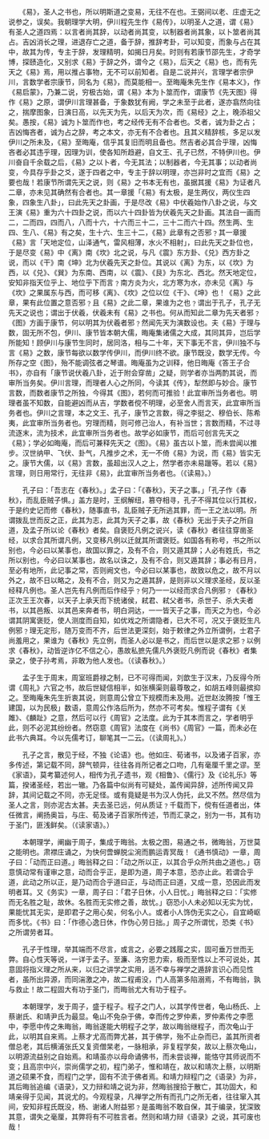<!-- { "loadSidebar": true } -->
　　《易》，圣人之书也，所以明斯道之变易，无往不在也。王弼间以老、庄虚无之说参之，误矣。我朝理学大明，伊川程先生作《易传》，以明圣人之道，谓《易》有圣人之道四焉：以言者尚其辞，以动者尚其变，以制器者尚其象，以卜筮者尚其占。吉凶消长之理，进退存亡之道，备于辞，推辞考卦，可以知变，而象与占在其中，故其为传，专主于辞，发理精明，如揭日月矣。时则有若康节邵先生，才奇学博，探赜造化，又别求《易》于辞之外，谓今之《易》，后天之《易》也，而有先天之《易》焉，用以推占事物，无不可以前知者。自是二说并兴，言理学者宗伊川，言数学者宗康节，同名为《易》，而莫能相一。至晦庵朱先生作《易本义》，作《易启蒙》，乃兼二说，穷极古始，谓《易》本为卜筮而作，谓康节《先天图》得作《易》之原，谓伊川言理甚备，于象数犹有阙，学之未至于此者，遂亦翕然向往之，揣摩图象，日演日高，以先天为先，以后天为次，而《易经》之上，晚添祖父矣。愚按，《易》诚为卜筮而作也，考之经传无有不合者也。爻者，诚为卦之占；吉凶悔吝者，诚为占之辞，考之本文，亦无有不合者也。且其义精辞核，多足以发伊川之所未及，《易》至晦庵，信乎其复旧而明且备也。然吉者必其合乎理，凶悔吝者必其违乎理，因理为训，使各知所趋避，自文王、孔子已然，不特伊川也。伊川奋自千余载之后，《易》之以卜者，今无其法；以制器者，今无其事；以动者尚变，今具存乎卦之爻，遂于四者之中，专主于辞以明理，亦岂非时之宜而《易》之要也哉！若康节所谓先天之说，则《易》之书本无有也，虽据其援《易》为证者凡二章，亦未见其确然有合者也。其一章援「《易》有太极，是生两仪，两仪生四象，四象生八卦」，曰此先天之卦画，于是尽改《易》中伏羲始作八卦之说，与文王演《易》重为六十四卦之说，而以六十四卦皆为伏羲先天之卦画。其法自一画而二，二而四，四而八，八而十六，十六而三十二，三十二而六十四。然生两、生四、生八、《易》有之矣，生十六、生三十二，《易》此章有之否邪﹖其一章援《易》言「天地定位，山泽通气，雷风相薄，水火不相射」，曰此先天之卦位也，于是尽变《易》中《离》南《坎》北之说，与凡《震》东方卦、《兑》西方卦之说，而以《干》南《坤》北为伏羲先天之卦位。其说以《离》为东，以《坎》为西，以《兑》、《巽》为东南、西南，以《震》、《艮》为东北、西北。然天地定位，安知非指天位乎上、地位乎下而言﹖南方炎为火，北方寒为水，亦未见《离》与《坎》之果属东与西，而可移《离》、《坎》之位以位《干》、《坤》也！《易》之此章，果有此位置之意否邪﹖且《易》之此二章，果谁为之也﹖谓出于孔子，孔子无先天之说也；谓出于伏羲，伏羲未有《易》之书也。何从而知此二章为先天者邪﹖《图》方画于康节，何以明其为伏羲者邪﹖然闻先天为演数设也。夫《易》于理与数，固无所不包，伊川、康节皆本朝大儒，晦庵集诸儒之大成，其同其异，岂后学所能知！顾伊川与康节生同时，居同洛，相与二十年，天下事无不言，伊川独不与言《易》之数，康节每欲以数学传伊川，而伊川终不欲。康节既没，数学无传。今所存之空《图》，殆不能调弦者之琴谱。晦庵虽为之训释，他日晦庵《答王子合书》，亦自有「康节说伏羲八卦，近于附会穿凿」之疑，则学者亦当两酌其说，而审所当务矣。伊川言理，而理者人心之所同，今读其《传》，犁然即与妙合。康节言数，而数者康节之所独，今得其《图》，若何而可推验！此宜审所当务者也。明理者虽不知数，自能避凶而从吉，学数者傥不明理，必至舍人而言天，此宜审所当务者也。伊川之言理，本之文王、孔子，康节之言数，得之李挺之、穆伯长、陈希夷，此宜审所当务者也。穷理而精，则可修己治人，有补当世；言数而精，不过寻流逐末，流为技术，此宜审所当务者也。故学必如康节，而后可创言先天之《易》；学必如晦庵，而后可兼释先天之《图》。《易》虽古以卜筮，而未尝闻以推步。汉世纳甲、飞伏、卦气，凡推步之术，无一不倚《易》为说，而《易》皆实无之。康节大儒，以《易》言数，虽超出汉人之上，然学者亦未易躐等。若以《易》言理，则日用常行，无往非《易》，此宜审所当务者也。（《读易》。）

　　孔子曰：「吾志在《春秋》。」孟子曰：「《春秋》，天子之事。」「孔子作《春秋》，而乱臣贼子惧。」盖方是时，王纲解纽，篡夺相寻，孔子不得其位以行其权，于是约史记而修《春秋》，随事直书，乱臣贼子无所逃其罪，而一王之法以明。所谓拨乱世而反之正，此其为志，此其为天子之事，故《春秋》无出于夫子之所自道，及孟子所以论《春秋》者矣。自褒贬凡例之说兴，读《春秋》者往往穿凿圣经，以求合其所谓凡例，又变移凡例以迁就其所谓褒贬。如国各有称号，书之所以别也，今必曰以某事也，故国以罪之，及有不合，则又遁其辞；人必有姓氏，书之所以别也，今必曰以某事也，故名以诛之，及有不合，则又遁其辞；事必有日月，至必有地所，此记事之常，否则阙文也，今必曰以某事也，故致以危之，故不月以外之，故不日以略之，及有不合，则又为之遁其辞，是则非以义理求圣经，反以圣经释凡例也。圣人岂先有凡例而后作经乎﹖何乃一一以经而求合凡例邪﹖《春秋》正次王王次春，以天子上承天而下统诸侯，弒君、弒父者书，杀世子、杀大夫者书，以其邑叛、以其邑来奔者书，明白洞达，一一皆天子之事，而天之为也，今必谓其阴寓褒贬，使人测度而自知，如优戏之所谓隐者，已大不可，况又于褒贬生凡例邪﹖理无定形，随万变而不齐，后世法更深刻，始于敕律之外立所谓例，士君子尚羞用之，果谁为《春秋》先立例，而圣人必以是书之，而后世以是求之邪﹖以例求《春秋》，动皆逆诈亿不信之心，愚故私摭先儒凡外褒贬凡例而说《春秋》者集录之，使子孙考焉，非敢为他人发也。（《读春秋》。）

　　孟子生于周末，周室班爵禄之制，已不可得而闻，刘歆生于汉末，乃反得今所谓《周礼》六官之书，故后世疑信相半，如张横渠则最尊敬之，如胡五峰则最摈抑之。至晦庵朱先生折衷其说，则意周公曾立下规模而未及用。近世赵汝腾按「惟王建国，以为民极」数语，意周公作洛后所为，然亦不可考矣。惟程子谓有《关雎》、《麟趾》之意，然后可以行《周官》之法度。此为于其本而言之，学者明乎此，则不必泥其纷纷者。然窃意《周官》法度在《尚书》《周官》一篇，而未必在此书六典耳。今以先儒考订，聊笔其一二云。（《读周礼》。）

　　孔子之言，散见于经，不独《论语》也。他如庄、荀诸书，以及诸子百家，亦多传述，第记载不同，辞气顿异，往往各肖所记者之口吻，几有毫厘千里之谬。至《家语》，莫考纂述何人，相传为孔子遗书，观《相鲁》、《儒行》及《论礼乐》等篇，揆诸圣经，若出一辙。乃各篇中似尚有可疑处，盖传闻异辞，述所传闻又异辞，其间记载之不同，亦无足怪。或有竟疑是书为汉人伪托，此又不然。然尽信为圣人之言，则亦泥古太甚。夫去圣已远，何从质证﹖千载而下，傥有任道者出，体任微言，阐扬奥旨，与庄、荀及诸子百家所传述，节而汇录之，别为一书，其有功于圣门，匪浅鲜矣。（《读家语》。）

　　本朝理学，阐幽于周子，集成于晦翁。太极之图，易通之书，微晦翁，万世莫之能明也。肃襟庄诵之，为快何啻蝉脱尘涴而鹏运青冥哉！《通书慎动》一章，周子曰：「动而正曰道。」晦翁释之曰：「动之所以正，以其合乎众所共由之道也。」窃意慎动常有谨审之意，动而合乎正，是即为道，周子本意，恐亦止此。若谓合乎道，此动之所以正，是乃动而合乎道曰正，与动而正曰道，又成一意，恐因此而发明者耳。又《务实》一章，周子曰：「君子日休，小人日忧。」晦翁释之曰：「实修而无名胜之耻，故休。名胜而无实修之善，故忧。」窃恐小人未必知以无实为忧，果能忧其无实，是即君子之用心矣，何名小人。或者小人饰伪无实之心，自宜崎岖而多忧。《书》曰：「作德心逸日休，作伪心劳日拙。」周子之所谓忧，恐类《书》之所谓劳者耳。

　　孔子于性理，举其端而不尽言，或言之，必要之践履之实，固可垂万世而无弊。自心性天等说，一详于孟子。至濂、洛穷思力索，极而至性以上不可说处，其意固将指义理之所从来，以归之讲学之实用，适不幸与禅学之遁辞言识心而见性者，虽所出异源，而同湍激之冲，故二程甫没，门人高第多陷溺焉，不有晦翁，孰与救止！故二程固大有功于圣门，而晦翁尤大有功于程子。

　　本朝理学，发于周子，盛于程子。程子之门人，以其学传世者，龟山杨氏、上蔡谢氏、和靖尹氏为最显。龟山不免杂于佛，幸而传之罗仲素，罗仲素传之李愿中，李愿中传之朱晦翁，晦翁遂能大明程子之学，故以晦翁继程子，而次龟山于此，以明其自来焉。上蔡才尤高而弊尤甚，其于佛学，殆不止杂而已，盖其所资者僧总老，其后横浦张氏又复资僧杲老，一脉相承，非复程学矣，故以上蔡次龟山，以明源流益别之自始焉。和靖虽亦以母命诵佛书，而未尝谈禅，能恪守其师说而不变；且高宗中兴，崇尚儒学之初，程门弟子，惟和靖在，故以和靖次上蔡，以明斯道之硕果不食，而程门之学，固有不流于佛者焉。和靖力辩程门之《语录》为非，其后晦翁追编《语录》，又力辩和靖之说为非，然晦翁搜拾于散亡，其功固大，和靖亲得于见闻，其说尤的。今观程录，凡禅学之所有而孔门之所无者，往往窜入其间，安知非程氏既没，杨、谢诸人附益邪﹖是虽晦翁不敢自保，其于编录，犹深致其意，谓失之毫厘，其弊将有不可胜言者。然则和靖力辩《语录》之说，其可废也哉！

